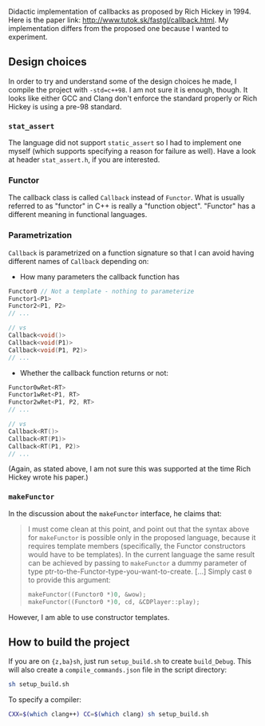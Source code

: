 Didactic implementation of callbacks as proposed by Rich Hickey in 1994. Here
is the paper link: <http://www.tutok.sk/fastgl/callback.html>. My
implementation differs from the proposed one because I wanted to experiment.


## Design choices

In order to try and understand some of the design choices he made, I compile
the project with `-std=c++98`. I am not sure it is enough, though. It looks
like either GCC and Clang don't enforce the standard properly or Rich Hickey is
using a pre-98 standard.

### `stat_assert`

The language did not support `static_assert` so I had to implement one myself
(which supports specifying a reason for failure as well). Have a look at header
`stat_assert.h`, if you are interested.


### Functor

The callback class is called `Callback` instead of `Functor`. What is usually
referred to as "functor" in C++ is really a "function object". "Functor" has a
different meaning in functional languages.

### Parametrization

`Callback` is parametrized on a function signature so that I can avoid having
different names of `Callback` depending on:

 * How many parameters the callback function has
 ```cpp
Functor0 // Not a template - nothing to parameterize
Functor1<P1>
Functor2<P1, P2>
// ...

// vs
Callback<void()>
Callback<void(P1)>
Callback<void(P1, P2)>
// ...
 ```

 * Whether the callback function returns or not:
 ```cpp
Functor0wRet<RT>
Functor1wRet<P1, RT>
Functor2wRet<P1, P2, RT>
// ...

// vs
Callback<RT()>
Callback<RT(P1)>
Callback<RT(P1, P2)>
// ...
 ```

(Again, as stated above, I am not sure this was supported at the time Rich
Hickey wrote his paper.)


### `makeFunctor`

In the discussion about the `makeFunctor` interface, he claims that:

> I must come clean at this point, and point out that the syntax above for
> `makeFunctor` is possible only in the proposed language, because it requires
> template members (specifically, the Functor constructors would have to be
> templates).
In the current language the same result can be achieved by
> passing to `makeFunctor` a dummy parameter of type
> ptr-to-the-Functor-type-you-want-to-create. [...] Simply cast `0` to provide
> this argument:
>
> ```cpp
> makeFunctor((Functor0 *)0, &wow);
> makeFunctor((Functor0 *)0, cd, &CDPlayer::play);
> ```

However, I am able to use constructor templates.


## How to build the project

If you are on `{z,ba}sh`, just run `setup_build.sh` to create `build_Debug`.
This will also create a `compile_commands.json` file in the script directory:

```sh
sh setup_build.sh
```

To specify a compiler:

```sh
CXX=$(which clang++) CC=$(which clang) sh setup_build.sh
```

